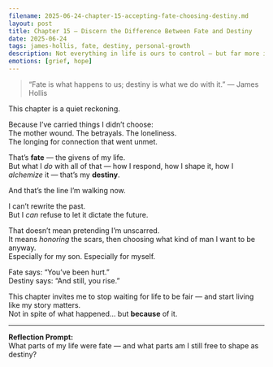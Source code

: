 ```yaml
---
filename: 2025-06-24-chapter-15-accepting-fate-choosing-destiny.md
layout: post
title: Chapter 15 — Discern the Difference Between Fate and Destiny
date: 2025-06-24
tags: james-hollis, fate, destiny, personal-growth
description: Not everything in life is ours to control — but far more is ours to claim than we’ve been taught. A reflection on Chapter 15 of *Living an Examined Life* by James Hollis.
emotions: [grief, hope]
---
```


> “Fate is what happens to us; destiny is what we do with it.” — James Hollis

This chapter is a quiet reckoning.

Because I’ve carried things I didn’t choose:  
The mother wound. The betrayals. The loneliness.  
The longing for connection that went unmet.

That’s **fate** — the givens of my life.  
But what I *do* with all of that — how I respond, how I shape it, how I *alchemize* it — that’s my **destiny**.

And that’s the line I’m walking now.

I can’t rewrite the past.  
But I *can* refuse to let it dictate the future.

That doesn’t mean pretending I’m unscarred.  
It means *honoring* the scars, then choosing what kind of man I want to be anyway.  
Especially for my son. Especially for myself.

Fate says: “You’ve been hurt.”  
Destiny says: “And still, you rise.”

This chapter invites me to stop waiting for life to be fair — and start living like my story matters.  
Not in spite of what happened… but **because** of it.

---

**Reflection Prompt:**  
What parts of my life were fate — and what parts am I still free to shape as destiny?
